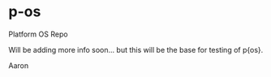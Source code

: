 # p-os
Platform OS Repo

Will be adding more info soon... but this will be the base for testing of p{os}.

Aaron
